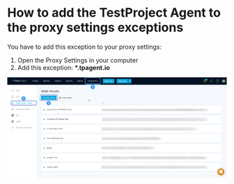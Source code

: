 # How to add the TestProject Agent to the proxy settings exceptions



You have to add this exception to your proxy settings:

1. Open the Proxy Settings in your computer
2. Add this exception: **\*.tpagent.io**

![](<../../.gitbook/assets/image (474).png>)

